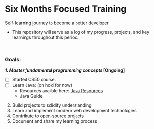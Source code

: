# Six Months Focused Training

Self-learning journey to become a better developer <br>
- This repository will serve as a log of my progress, projects, and key learnings throughout this period.
<br>

### Goals:
**_1. Master fundamental programming concepts_** **[Ongoing]**  <br>
  - [ ] Started CS50 course.
  - [ ] Learn Java: (on hold for now)
    - Resources availble here: [Java Resources](java/README.md)
    - Java Guide

2. Build projects to solidify understanding <br>
3. Learn and implement modern web development technologies <br>
4. Contribute to open-source projects <br>
5. Document and share my learning process <br>
